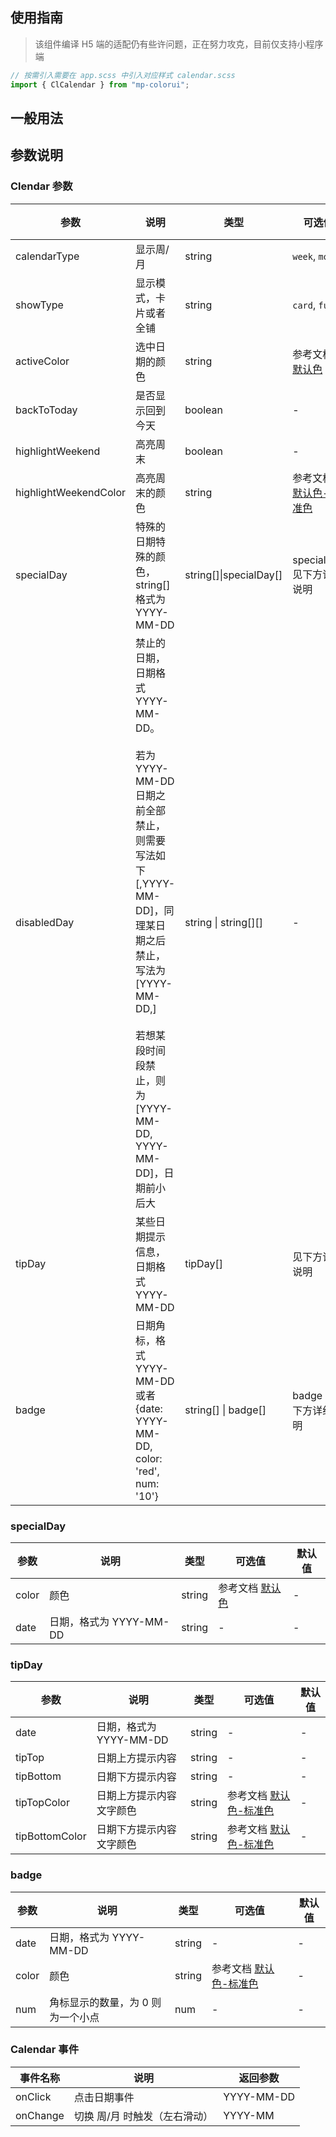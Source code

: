 ## 使用指南

> 该组件编译 H5 端的适配仍有些许问题，正在努力攻克，目前仅支持小程序端

```js
// 按需引入需要在 app.scss 中引入对应样式 calendar.scss
import { ClCalendar } from "mp-colorui";
```

## 一般用法

<CodeShow componentName='calendar' />

## 参数说明

### Clendar 参数

| 参数                  | 说明                                                                                                                                                                                                                            | 类型                   | 可选值                                                      | 默认值  |
| --------------------- | ------------------------------------------------------------------------------------------------------------------------------------------------------------------------------------------------------------------------------- | ---------------------- | ----------------------------------------------------------- | ------- |
| calendarType          | 显示周/月                                                                                                                                                                                                                       | string                 | `week`, `month`                                             | month   |
| showType              | 显示模式，卡片或者全铺                                                                                                                                                                                                          | string                 | `card`, `full`                                              | card    |
| activeColor           | 选中日期的颜色                                                                                                                                                                                                                  | string                 | 参考文档 [默认色](/mp-colorui-doc/home/color)               | `blue`  |
| backToToday           | 是否显示回到今天                                                                                                                                                                                                                | boolean                | -                                                           | `true`  |
| highlightWeekend      | 高亮周末                                                                                                                                                                                                                        | boolean                | -                                                           | `false` |
| highlightWeekendColor | 高亮周末的颜色                                                                                                                                                                                                                  | string                 | 参考文档 [默认色-标准色](/mp-colorui-doc/home/color#标准色) | `blue`  |
| specialDay            | 特殊的日期特殊的颜色，string[]格式为 YYYY-MM-DD                                                                                                                                                                                 | string[]\|specialDay[] | specialDay 见下方详细说明                                   | -       |
| disabledDay           | 禁止的日期，日期格式 YYYY-MM-DD。<br /><br />若为 YYYY-MM-DD 日期之前全部禁止，则需要写法如下 [,YYYY-MM-DD]，同理某日期之后禁止，写法为[YYYY-MM-DD,]<br /><br />若想某段时间段禁止，则为 [YYYY-MM-DD, YYYY-MM-DD]，日期前小后大 | string \| string[][]   | -                                                           | `[]`    |
| tipDay                | 某些日期提示信息，日期格式 YYYY-MM-DD                                                                                                                                                                                           | tipDay[]               | 见下方详细说明                                              | `[]`    |
| badge                 | 日期角标，格式 YYYY-MM-DD 或者 {date: YYYY-MM-DD, color: 'red', num: '10'}                                                                                                                                                      | string[] \| badge[]    | badge 见下方详细说明                                        | `[]`    |

### specialDay

| 参数  | 说明                    | 类型   | 可选值                                        | 默认值 |
| ----- | ----------------------- | ------ | --------------------------------------------- | ------ |
| color | 颜色                    | string | 参考文档 [默认色](/mp-colorui-doc/home/color) | -      |
| date  | 日期，格式为 YYYY-MM-DD | string | -                                             | -      |

### tipDay

| 参数           | 说明                     | 类型   | 可选值                                                      | 默认值 |
| -------------- | ------------------------ | ------ | ----------------------------------------------------------- | ------ |
| date           | 日期，格式为 YYYY-MM-DD  | string | -                                                           | -      |
| tipTop         | 日期上方提示内容         | string | -                                                           | -      |
| tipBottom      | 日期下方提示内容         | string | -                                                           | -      |
| tipTopColor    | 日期上方提示内容文字颜色 | string | 参考文档 [默认色-标准色](/mp-colorui-doc/home/color#标准色) | -      |
| tipBottomColor | 日期下方提示内容文字颜色 | string | 参考文档 [默认色-标准色](/mp-colorui-doc/home/color#标准色) | -      |

### badge

| 参数  | 说明                              | 类型   | 可选值                                                      | 默认值 |
| ----- | --------------------------------- | ------ | ----------------------------------------------------------- | ------ |
| date  | 日期，格式为 YYYY-MM-DD           | string | -                                                           | -      |
| color | 颜色                              | string | 参考文档 [默认色-标准色](/mp-colorui-doc/home/color#标准色) | -      |
| num   | 角标显示的数量，为 0 则为一个小点 | num    | -                                                           | -      |

### Calendar 事件

| 事件名称 | 说明                          | 返回参数   |
| -------- | ----------------------------- | ---------- |
| onClick  | 点击日期事件                  | YYYY-MM-DD |
| onChange | 切换 周/月 时触发（左右滑动） | YYYY-MM    |
